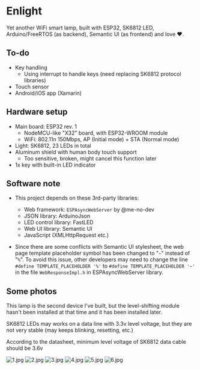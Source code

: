 # Enlight

Yet another WiFi smart lamp, built with ESP32, SK6812 LED, Arduino/FreeRTOS (as backend), Semantic UI (as frontend) and love ♥️.

## To-do

- Key handling
    - Using interrupt to handle keys (need replacing SK6812 protocol libraries)
- Touch sensor
- Android/iOS app (Xamarin)

## Hardware setup

- Main board: ESP32 rev. 1 
    - NodeMCU-like "X32" board, with ESP32-WROOM module
    - WiFi: 802.11n 150Mbps, AP (Initial mode) + STA (Normal mode)
- Light: SK6812, 23 LEDs in total
- Aluminum shield with human body touch support 
    - Too sensitive, broken, might cancel this function later
- 1x key with built-in LED indicator

## Software note

- This project depends on these 3rd-party libraries:
    - Web framework: `ESPAsyncWebServer` by @me-no-dev
    - JSON library: ArduinoJson
    - LED control library: FastLED
    - Web UI library: Semantic UI
    - JavaScript (XMLHttpRequest etc.)

- Since there are some conflicts with Semantic UI stylesheet, the web page template placeholder symbol has been changed to "`~`" instead of "`%`". To avoid this issue, other developers may need to change the line `#define TEMPLATE_PLACEHOLDER '%'` to `#define TEMPLATE_PLACEHOLDER '~'` in the file `WebResponseImpl.h` in ESPAsyncWebServer library.

## Some photos

This lamp is the second device I've built, but the level-shifting module hasn't been installed at that time and it has been installed later.

SK6812 LEDs may works on a data line with 3.3v level voltage, but they are not very stable (may keeps blinking, resetting, etc.) 

According to the datasheet, minimum level voltage of SK6812 data cable should be 3.6v

![1.jpg](https://raw.githubusercontent.com/huming2207/Enlight/3b351d4527d3104cadc8cd1cb60aa3312adc01f9/readme_static_files/1.jpg)
![2.jpg](https://raw.githubusercontent.com/huming2207/Enlight/3b351d4527d3104cadc8cd1cb60aa3312adc01f9/readme_static_files/2.jpg)
![3.jpg](https://raw.githubusercontent.com/huming2207/Enlight/3b351d4527d3104cadc8cd1cb60aa3312adc01f9/readme_static_files/3.jpg)
![4.jpg](https://raw.githubusercontent.com/huming2207/Enlight/3b351d4527d3104cadc8cd1cb60aa3312adc01f9/readme_static_files/4.jpg)
![5.jpg](https://raw.githubusercontent.com/huming2207/Enlight/3b351d4527d3104cadc8cd1cb60aa3312adc01f9/readme_static_files/5.jpg)
![6.jpg](https://raw.githubusercontent.com/huming2207/Enlight/3b351d4527d3104cadc8cd1cb60aa3312adc01f9/readme_static_files/6.jpg)



